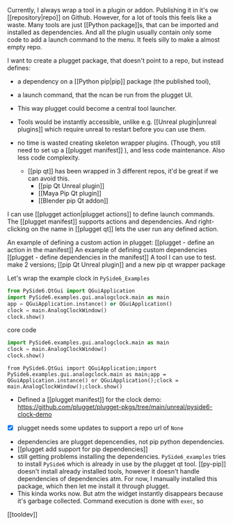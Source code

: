 Currently, I always wrap a tool in a plugin or addon. Publishing it in it's ow [[repository|repo]] on Github.
However, for a lot of tools this feels like a waste. Many tools are just [[Python package]]s, that can be imported and installed as dependencies. And all the plugin usually contain only some code to add a launch command to the menu. It feels silly to make a almost empty repo.

I want to create a plugget package, that doesn't point to a repo, but instead defines: 
- a dependency on a [[Python pip|pip]] package (the published tool),
- a launch command, that the ncan be run from the plugget UI.

- This way plugget could become a central tool launcher.
- Tools would be instantly accessible, unlike e.g.  [[Unreal plugin|unreal plugins]] which require unreal to restart before you can use them.
- no time is wasted creating skeleton wrapper plugins. (Though, you still need to set up a [[plugget manifest]] ), and less code maintenance. Also less code complexity.
	- [[pip qt]] has been wrapped in 3 different repos, it'd be great if we can avoid this.
		- [[pip Qt Unreal plugin]]
		- [[Maya Pip Qt plugin]]
		- [[Blender pip Qt addon]]

I can use [[plugget action|plugget actions]] to define launch commands.
The [[plugget manifest]] supports actions and dependencies.
And right-clicking on the name in [[plugget qt]] lets the user run any defined action.

An example of defining a custom action in plugget: [[plugget - define an action in the manifest]]
An example of defining custom dependencies [[plugget - define dependencies in the manifest]]
A tool I can use to test.
	make 2 versions; [[pip Qt Unreal plugin]]
	and a new pip qt wrapper package

Let's wrap the example clock in `PySide6_Examples`
```python  
from PySide6.QtGui import QGuiApplication
import PySide6.examples.gui.analogclock.main as main
app = QGuiApplication.instance() or QGuiApplication()
clock = main.AnalogClockWindow()
clock.show()
```

core code
```python  
import PySide6.examples.gui.analogclock.main as main
clock = main.AnalogClockWindow()
clock.show()
```

```
from PySide6.QtGui import QGuiApplication;import PySide6.examples.gui.analogclock.main as main;app = QGuiApplication.instance() or QGuiApplication();clock = main.AnalogClockWindow();clock.show()
```

- Defined a [[plugget manifest]] for the clock demo: https://github.com/plugget/plugget-pkgs/tree/main/unreal/pyside6-clock-demo 
- [x] plugget needs some updates to support a repo url of `None`
- dependencies are plugget depencendies, not pip python dependencies.
- [[plugget add support for pip dependencies]]
- still getting problems installing the dependencies. `PySide6_examples` tries to install `PySide6` which is already in use by the plugget qt tool. [[py-pip]] doesn't install already installed tools, however it doesn't handle dependencies of dependencies atm.
  For now, I manually installed this package, which then let me install it through plugget.
- This kinda works now. But atm the widget instantly disappears because it's garbage collected. Command execution is done with `exec`, so 

[[tooldev]]